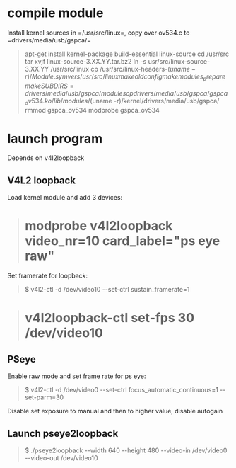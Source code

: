 
# compile module

Install kernel sources in =/usr/src/linux=, copy over ov534.c to =drivers/media/usb/gspca/=

> apt-get install kernel-package build-essential linux-source
> cd /usr/src
> tar xvjf linux-source-3.XX.YY.tar.bz2
> ln -s usr/src/linux-source-3.XX.YY /usr/src/linux
> cp /usr/src/linux-headers-$(uname -r)/Module.symvers /usr/src/linux
> make oldconfig
> make modules_prepare
> make SUBDIRS=drivers/media/usb/gspca/ modules 
> cp drivers/media/usb/gspca/gspca_ov534.ko /lib/modules/$(uname -r)/kernel/drivers/media/usb/gspca/
> rmmod gspca_ov534
> modprobe gspca_ov534

# launch program

Depends on v4l2loopback

## V4L2 loopback

Load kernel module and add 3 devices:

> # modprobe v4l2loopback video_nr=10 card_label="ps eye raw"

Set framerate for loopback:

> $ v4l2-ctl -d /dev/video10 --set-ctrl  sustain_framerate=1

> # v4l2loopback-ctl set-fps 30 /dev/video10

## PSeye

Enable raw mode and set frame rate for ps eye:

> $ v4l2-ctl -d /dev/video0 --set-ctrl focus_automatic_continuous=1 --set-parm=30

Disable set exposure to manual and then to higher value, disable autogain

## Launch pseye2loopback

> $ ./pseye2loopback --width 640 --height 480 --video-in /dev/video0 --video-out /dev/video10
